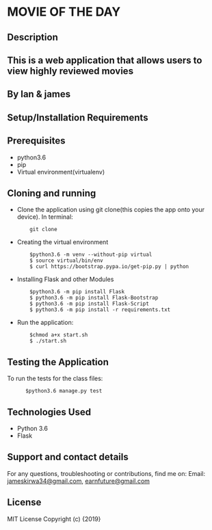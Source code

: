 # MOVIE OF THE DAY

## Description

## This is a web application that allows users to view highly reviewed movies

## By **Ian & james**

## Setup/Installation Requirements

## Prerequisites

* python3.6
* pip
* Virtual environment(virtualenv)

## Cloning and running

* Clone the application using git clone(this copies the app onto your device). In terminal:

          git clone 

* Creating the virtual environment

          $python3.6 -m venv --without-pip virtual
          $ source virtual/bin/env
          $ curl https://bootstrap.pypa.io/get-pip.py | python

* Installing Flask and other Modules

          $python3.6 -m pip install Flask
          $ python3.6 -m pip install Flask-Bootstrap
          $ python3.6 -m pip install Flask-Script
          $ python3.6 -m pip install -r requirements.txt

* Run the application:

          $chmod a+x start.sh
          $ ./start.sh

## Testing the Application

To run the tests for the class files:

          $python3.6 manage.py test

## Technologies Used

* Python 3.6
* Flask

## Support and contact details

For any questions, troubleshooting or contributions,  find me on:
Email: jameskirwa34@gmail.com, earnfuture@gmail.com

## License

MIT License
Copyright (c) {2019}
